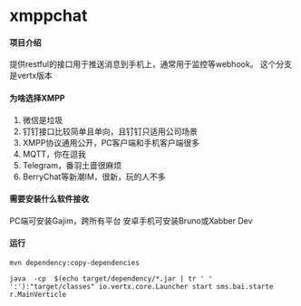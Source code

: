 # xmppchat

#### 项目介绍
提供restful的接口用于推送消息到手机上，通常用于监控等webhook。
这个分支是vertx版本

#### 为啥选择XMPP
1. 微信是垃圾
2. 钉钉接口比较简单且单向，且钉钉只适用公司场景
3. XMPP协议通用公开，PC客户端和手机客户端很多
4. MQTT，你在逗我
5. Telegram，番羽土啬很麻烦
6. BerryChat等新潮IM，很新，玩的人不多

#### 需要安装什么软件接收
PC端可安装Gajim，跨所有平台
安卓手机可安装Bruno或Xabber Dev

#### 运行
```
mvn dependency:copy-dependencies

java  -cp  $(echo target/dependency/*.jar | tr ' ' ':'):"target/classes" io.vertx.core.Launcher start sms.bai.starte
r.MainVerticle
```